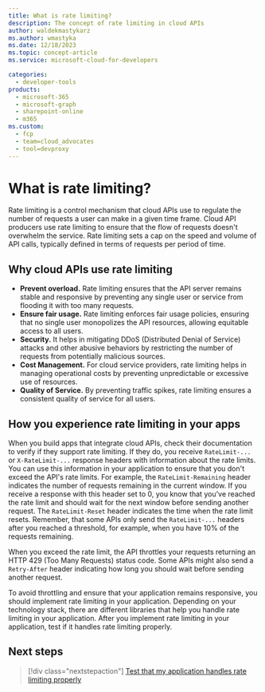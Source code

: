 ```yaml
---
title: What is rate limiting?
description: The concept of rate limiting in cloud APIs
author: waldekmastykarz
ms.author: wmastyka
ms.date: 12/18/2023
ms.topic: concept-article
ms.service: microsoft-cloud-for-developers

categories:
  - developer-tools
products:
  - microsoft-365
  - microsoft-graph
  - sharepoint-online
  - m365
ms.custom:
  - fcp
  - team=cloud_advocates
  - tool=devproxy
---
```


# What is rate limiting?

Rate limiting is a control mechanism that cloud APIs use to regulate the number of requests a user can make in a given time frame. Cloud API producers use rate limiting to ensure that the flow of requests doesn't overwhelm the service. Rate limiting sets a cap on the speed and volume of API calls, typically defined in terms of requests per period of time.

## Why cloud APIs use rate limiting

- **Prevent overload.** Rate limiting ensures that the API server remains stable and responsive by preventing any single user or service from flooding it with too many requests.
- **Ensure fair usage.** Rate limiting enforces fair usage policies, ensuring that no single user monopolizes the API resources, allowing equitable access to all users.
- **Security.** It helps in mitigating DDoS (Distributed Denial of Service) attacks and other abusive behaviors by restricting the number of requests from potentially malicious sources.
- **Cost Management.** For cloud service providers, rate limiting helps in managing operational costs by preventing unpredictable or excessive use of resources.
- **Quality of Service.** By preventing traffic spikes, rate limiting ensures a consistent quality of service for all users.

## How you experience rate limiting in your apps

When you build apps that integrate cloud APIs, check their documentation to verify if they support rate limiting. If they do, you receive `RateLimit-...` or `X-RateLimit-...` response headers with information about the rate limits. You can use this information in your application to ensure that you don't exceed the API's rate limits. For example, the `RateLimit-Remaining` header indicates the number of requests remaining in the current window. If you receive a response with this header set to 0, you know that you've reached the rate limit and should wait for the next window before sending another request. The `RateLimit-Reset` header indicates the time when the rate limit resets. Remember, that some APIs only send the `RateLimit-...` headers after you reached a threshold, for example, when you have 10% of the requests remaining.

When you exceed the rate limit, the API throttles your requests returning an HTTP 429 (Too Many Requests) status code. Some APIs might also send a `Retry-After` header indicating how long you should wait before sending another request.

To avoid throttling and ensure that your application remains responsive, you should implement rate limiting in your application. Depending on your technology stack, there are different libraries that help you handle rate limiting in your application. After you implement rate limiting in your application, test if it handles rate limiting properly.

## Next steps

> [!div class="nextstepaction"]
> [Test that my application handles rate limiting properly](../how-to/simulate-rate-limit-api-responses.md)
